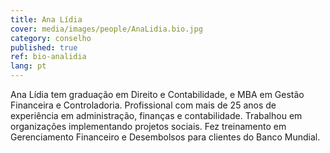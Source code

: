 ```yaml
---
title: Ana Lídia
cover: media/images/people/AnaLidia.bio.jpg
category: conselho
published: true
ref: bio-analidia
lang: pt
---
```

Ana Lídia tem graduação em Direito e Contabilidade, e MBA em Gestão Financeira e Controladoria. Profissional com mais de 25 anos de experiência em administração, finanças e contabilidade. Trabalhou em organizações implementando projetos sociais. Fez treinamento em Gerenciamento Financeiro e Desembolsos para clientes do Banco Mundial.
